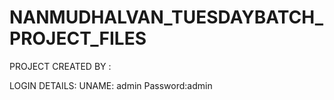 # NANMUDHALVAN_TUESDAYBATCH_PROJECT_FILES

PROJECT CREATED BY : 



LOGIN DETAILS:
UNAME: admin
Password:admin
